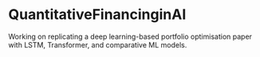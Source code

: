 # QuantitativeFinancinginAI
Working on replicating a deep learning-based portfolio optimisation paper with LSTM, Transformer, and comparative ML models. 
